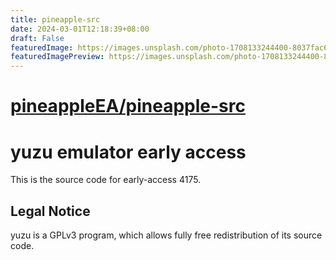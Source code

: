 ```yaml
---
title: pineapple-src
date: 2024-03-01T12:18:39+08:00
draft: False
featuredImage: https://images.unsplash.com/photo-1708133244400-8037fac6addb?ixid=M3w0NjAwMjJ8MHwxfHJhbmRvbXx8fHx8fHx8fDE3MDkyNjY1Nzd8&ixlib=rb-4.0.3
featuredImagePreview: https://images.unsplash.com/photo-1708133244400-8037fac6addb?ixid=M3w0NjAwMjJ8MHwxfHJhbmRvbXx8fHx8fHx8fDE3MDkyNjY1Nzd8&ixlib=rb-4.0.3
---
```


# [pineappleEA/pineapple-src](https://github.com/pineappleEA/pineapple-src)

yuzu emulator early access
=============

This is the source code for early-access 4175.

## Legal Notice

yuzu is a GPLv3 program, which allows fully free redistribution of its source code.